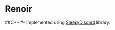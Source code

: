 # Renoir

##C++
#- Implemented using [SleepyDiscord](https://github.com/yourWaifu/sleepy-discord) library.

